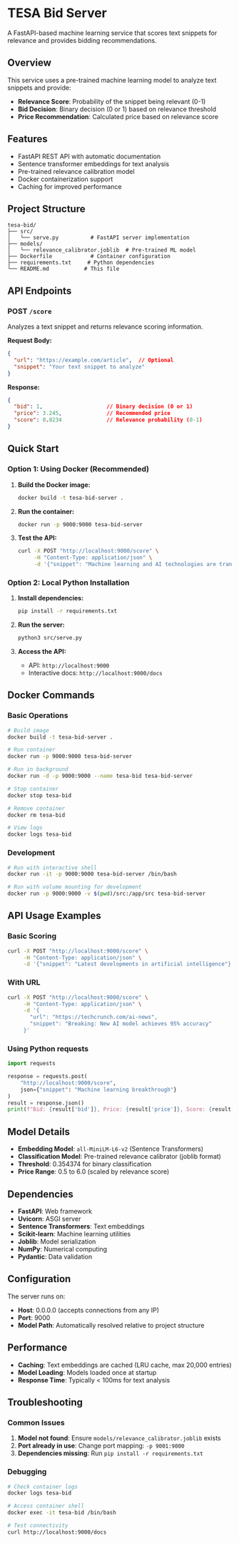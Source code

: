 # TESA Bid Server

A FastAPI-based machine learning service that scores text snippets for relevance and provides bidding recommendations.

## Overview

This service uses a pre-trained machine learning model to analyze text snippets and provide:
- **Relevance Score**: Probability of the snippet being relevant (0-1)
- **Bid Decision**: Binary decision (0 or 1) based on relevance threshold
- **Price Recommendation**: Calculated price based on relevance score

## Features

- FastAPI REST API with automatic documentation
- Sentence transformer embeddings for text analysis
- Pre-trained relevance calibration model
- Docker containerization support
- Caching for improved performance

## Project Structure

```
tesa-bid/
├── src/
│   └── serve.py          # FastAPI server implementation
├── models/
│   └── relevance_calibrator.joblib  # Pre-trained ML model
├── Dockerfile            # Container configuration
├── requirements.txt     # Python dependencies
└── README.md           # This file
```

## API Endpoints

### POST `/score`

Analyzes a text snippet and returns relevance scoring information.

**Request Body:**
```json
{
  "url": "https://example.com/article",  // Optional
  "snippet": "Your text snippet to analyze"
}
```

**Response:**
```json
{
  "bid": 1,                    // Binary decision (0 or 1)
  "price": 3.245,              // Recommended price
  "score": 0.8234              // Relevance probability (0-1)
}
```

## Quick Start

### Option 1: Using Docker (Recommended)

1. **Build the Docker image:**
   ```bash
   docker build -t tesa-bid-server .
   ```

2. **Run the container:**
   ```bash
   docker run -p 9000:9000 tesa-bid-server
   ```

3. **Test the API:**
   ```bash
   curl -X POST "http://localhost:9000/score" \
        -H "Content-Type: application/json" \
        -d '{"snippet": "Machine learning and AI technologies are transforming industries"}'
   ```

### Option 2: Local Python Installation

1. **Install dependencies:**
   ```bash
   pip install -r requirements.txt
   ```

2. **Run the server:**
   ```bash
   python3 src/serve.py
   ```

3. **Access the API:**
   - API: `http://localhost:9000`
   - Interactive docs: `http://localhost:9000/docs`

## Docker Commands

### Basic Operations
```bash
# Build image
docker build -t tesa-bid-server .

# Run container
docker run -p 9000:9000 tesa-bid-server

# Run in background
docker run -d -p 9000:9000 --name tesa-bid tesa-bid-server

# Stop container
docker stop tesa-bid

# Remove container
docker rm tesa-bid

# View logs
docker logs tesa-bid
```

### Development
```bash
# Run with interactive shell
docker run -it -p 9000:9000 tesa-bid-server /bin/bash

# Run with volume mounting for development
docker run -p 9000:9000 -v $(pwd)/src:/app/src tesa-bid-server
```

## API Usage Examples

### Basic Scoring
```bash
curl -X POST "http://localhost:9000/score" \
     -H "Content-Type: application/json" \
     -d '{"snippet": "Latest developments in artificial intelligence"}'
```

### With URL
```bash
curl -X POST "http://localhost:9000/score" \
     -H "Content-Type: application/json" \
     -d '{
       "url": "https://techcrunch.com/ai-news",
       "snippet": "Breaking: New AI model achieves 95% accuracy"
     }'
```

### Using Python requests
```python
import requests

response = requests.post(
    "http://localhost:9000/score",
    json={"snippet": "Machine learning breakthrough"}
)
result = response.json()
print(f"Bid: {result['bid']}, Price: {result['price']}, Score: {result['score']}")
```

## Model Details

- **Embedding Model**: `all-MiniLM-L6-v2` (Sentence Transformers)
- **Classification Model**: Pre-trained relevance calibrator (joblib format)
- **Threshold**: 0.354374 for binary classification
- **Price Range**: 0.5 to 6.0 (scaled by relevance score)

## Dependencies

- **FastAPI**: Web framework
- **Uvicorn**: ASGI server
- **Sentence Transformers**: Text embeddings
- **Scikit-learn**: Machine learning utilities
- **Joblib**: Model serialization
- **NumPy**: Numerical computing
- **Pydantic**: Data validation

## Configuration

The server runs on:
- **Host**: 0.0.0.0 (accepts connections from any IP)
- **Port**: 9000
- **Model Path**: Automatically resolved relative to project structure

## Performance

- **Caching**: Text embeddings are cached (LRU cache, max 20,000 entries)
- **Model Loading**: Models loaded once at startup
- **Response Time**: Typically < 100ms for text analysis

## Troubleshooting

### Common Issues

1. **Model not found**: Ensure `models/relevance_calibrator.joblib` exists
2. **Port already in use**: Change port mapping: `-p 9001:9000`
3. **Dependencies missing**: Run `pip install -r requirements.txt`

### Debugging

```bash
# Check container logs
docker logs tesa-bid

# Access container shell
docker exec -it tesa-bid /bin/bash

# Test connectivity
curl http://localhost:9000/docs
```
